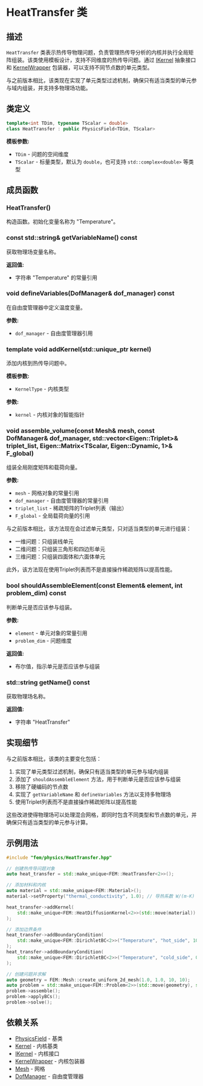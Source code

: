# HeatTransfer 类

## 描述

`HeatTransfer` 类表示热传导物理问题，负责管理热传导分析的内核并执行全局矩阵组装。该类使用模板设计，支持不同维度的热传导问题。通过 [IKernel](../../kernels/classes/KernelWrappers.md) 抽象接口和 [KernelWrapper](../../kernels/classes/KernelWrappers.md) 包装器，可以支持不同节点数的单元类型。

与之前版本相比，该类现在实现了单元类型过滤机制，确保只有适当类型的单元参与域内组装，并支持多物理场功能。

## 类定义

```cpp
template<int TDim, typename TScalar = double>
class HeatTransfer : public PhysicsField<TDim, TScalar>
```

**模板参数:**
- `TDim` - 问题的空间维度
- `TScalar` - 标量类型，默认为 `double`，也可支持 `std::complex<double>` 等类型

## 成员函数

### HeatTransfer()

构造函数。初始化变量名称为 "Temperature"。

### const std::string& getVariableName() const

获取物理场变量名称。

**返回值:**
- 字符串 "Temperature" 的常量引用

### void defineVariables(DofManager& dof_manager) const

在自由度管理器中定义温度变量。

**参数:**
- `dof_manager` - 自由度管理器引用

### template<typename KernelType> void addKernel(std::unique_ptr<KernelType> kernel)

添加内核到热传导问题中。

**模板参数:**
- `KernelType` - 内核类型

**参数:**
- `kernel` - 内核对象的智能指针

### void assemble_volume(const Mesh& mesh, const DofManager& dof_manager, std::vector<Eigen::Triplet<TScalar>>& triplet_list, Eigen::Matrix<TScalar, Eigen::Dynamic, 1>& F_global)

组装全局刚度矩阵和载荷向量。

**参数:**
- `mesh` - 网格对象的常量引用
- `dof_manager` - 自由度管理器的常量引用
- `triplet_list` - 稀疏矩阵的Triplet列表（输出）
- `F_global` - 全局载荷向量的引用

与之前版本相比，该方法现在会过滤单元类型，只对适当类型的单元进行组装：
- 一维问题：只组装线单元
- 二维问题：只组装三角形和四边形单元
- 三维问题：只组装四面体和六面体单元

此外，该方法现在使用Triplet列表而不是直接操作稀疏矩阵以提高性能。

### bool shouldAssembleElement(const Element& element, int problem_dim) const

判断单元是否应该参与组装。

**参数:**
- `element` - 单元对象的常量引用
- `problem_dim` - 问题维度

**返回值:**
- 布尔值，指示单元是否应该参与组装

### std::string getName() const

获取物理场名称。

**返回值:**
- 字符串 "HeatTransfer"

## 实现细节

与之前版本相比，该类的主要变化包括：

1. 实现了单元类型过滤机制，确保只有适当类型的单元参与域内组装
2. 添加了 `shouldAssembleElement` 方法，用于判断单元是否应该参与组装
3. 移除了硬编码的节点数
4. 实现了 `getVariableName` 和 `defineVariables` 方法以支持多物理场
5. 使用Triplet列表而不是直接操作稀疏矩阵以提高性能

这些改进使得物理场可以处理混合网格，即同时包含不同类型和节点数的单元，并确保只有适当类型的单元参与计算。

## 示例用法

```cpp
#include "fem/physics/HeatTransfer.hpp"

// 创建热传导问题对象
auto heat_transfer = std::make_unique<FEM::HeatTransfer<2>>();

// 添加材料和内核
auto material = std::make_unique<FEM::Material>();
material->setProperty("thermal_conductivity", 1.0); // 导热系数 W/(m·K)

heat_transfer->addKernel(
    std::make_unique<FEM::HeatDiffusionKernel<2>>(std::move(material))
);

// 添加边界条件
heat_transfer->addBoundaryCondition(
    std::make_unique<FEM::DirichletBC<2>>("Temperature", "hot_side", 100.0)
);
heat_transfer->addBoundaryCondition(
    std::make_unique<FEM::DirichletBC<2>>("Temperature", "cold_side", 0.0)
);

// 创建问题并求解
auto geometry = FEM::Mesh::create_uniform_2d_mesh(1.0, 1.0, 10, 10);
auto problem = std::make_unique<FEM::Problem<2>>(std::move(geometry), std::move(heat_transfer));
problem->assemble();
problem->applyBCs();
problem->solve();
```

## 依赖关系

- [PhysicsField](PhysicsField.md) - 基类
- [Kernel](../../kernels/classes/Kernel.md) - 内核基类
- [IKernel](../../kernels/classes/KernelWrappers.md) - 内核接口
- [KernelWrapper](../../kernels/classes/KernelWrappers.md) - 内核包装器
- [Mesh](../../mesh/classes/Mesh.md) - 网格
- [DofManager](../../core/classes/DofManager.md) - 自由度管理器